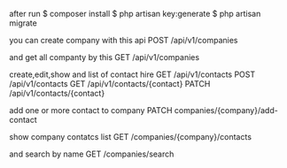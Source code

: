 after run 
$ composer install
$ php artisan key:generate
$ php artisan migrate

you can create company with this api
POST /api/v1/companies

and get all companty by this
GET /api/v1/companies

create,edit,show and list of contact hire
GET /api/v1/contacts
POST /api/v1/contacts
GET /api/v1/contacts/{contact}
PATCH /api/v1/contacts/{contact}

add one or more contact to company
PATCH companies/{company}/add-contact

show company contatcs list
GET /companies/{company}/contacts

and search by name
GET /companies/search
